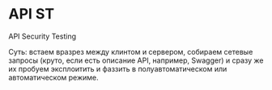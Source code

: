 # API ST

API Security Testing

Суть: встаем вразрез между клинтом и сервером, собираем сетевые запросы (круто, если есть описание API, например, Swagger) и сразу же их пробуем эксплоитить и фаззить в полуавтоматическом или автоматическом режиме.
